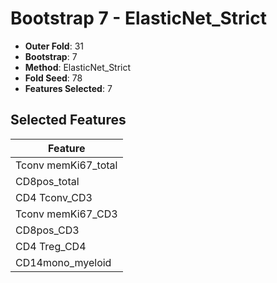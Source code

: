 # Bootstrap 7 - ElasticNet_Strict

- **Outer Fold**: 31
- **Bootstrap**: 7
- **Method**: ElasticNet_Strict
- **Fold Seed**: 78
- **Features Selected**: 7

## Selected Features

| Feature |
|---------|
| Tconv memKi67_total |
| CD8pos_total |
| CD4 Tconv_CD3 |
| Tconv memKi67_CD3 |
| CD8pos_CD3 |
| CD4 Treg_CD4 |
| CD14mono_myeloid |
